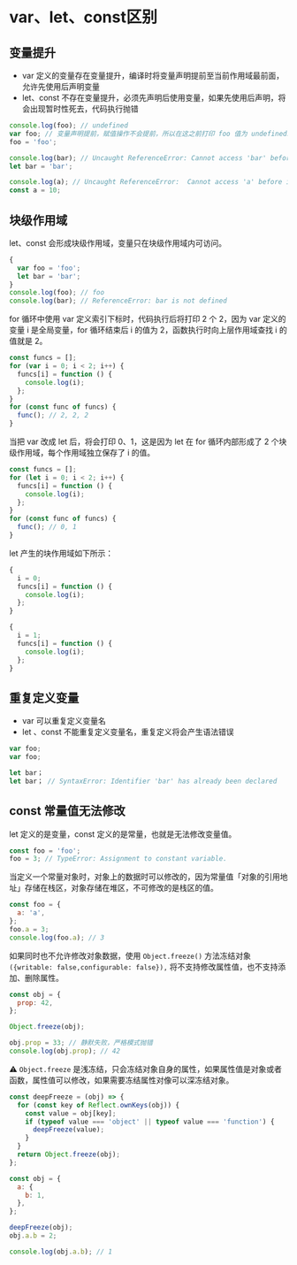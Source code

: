 # var、let、const区别

## 变量提升

* var 定义的变量存在变量提升，编译时将变量声明提前至当前作用域最前面，允许先使用后声明变量
* let、const 不存在变量提升，必须先声明后使用变量，如果先使用后声明，将会出现暂时性死去，代码执行抛错

```javascript
console.log(foo); // undefined
var foo; // 变量声明提前，赋值操作不会提前，所以在这之前打印 foo 值为 undefineds
foo = 'foo';

console.log(bar); // Uncaught ReferenceError: Cannot access 'bar' before initialization"
let bar = 'bar';

console.log(a); // Uncaught ReferenceError:  Cannot access 'a' before initialization"
const a = 10;
```

## 块级作用域

let、const 会形成块级作用域，变量只在块级作用域内可访问。

```javascript
{
  var foo = 'foo';
  let bar = 'bar';
}
console.log(foo); // foo
console.log(bar); // ReferenceError: bar is not defined
```

for 循环中使用 var 定义索引下标时，代码执行后将打印 2 个 2，因为 var 定义的变量 i 是全局变量，for 循环结束后 i 的值为 2，函数执行时向上层作用域查找 i 的值就是 2。

```javascript
const funcs = [];
for (var i = 0; i < 2; i++) {
  funcs[i] = function () {
    console.log(i);
  };
}
for (const func of funcs) {
  func(); // 2, 2, 2
}
```

当把 var 改成 let 后，将会打印 0、1，这是因为 let 在 for 循环内部形成了 2  个块级作用域，每个作用域独立保存了 i 的值。

```javascript
const funcs = [];
for (let i = 0; i < 2; i++) {
  funcs[i] = function () {
    console.log(i);
  };
}
for (const func of funcs) {
  func(); // 0, 1
}
```

let 产生的块作用域如下所示：

```javascript
{
  i = 0;
  funcs[i] = function () {
    console.log(i);
  };
}

{
  i = 1;
  funcs[i] = function () {
    console.log(i);
  };
}
```

## 重复定义变量

* var 可以重复定义变量名
* let 、const 不能重复定义变量名，重复定义将会产生语法错误

```javascript
var foo;
var foo;

let bar；
let bar； // SyntaxError: Identifier 'bar' has already been declared
```

## const 常量值无法修改

let 定义的是变量，const 定义的是常量，也就是无法修改变量值。

```javascript
const foo = 'foo';
foo = 3; // TypeError: Assignment to constant variable.
```

当定义一个常量对象时，对象上的数据时可以修改的，因为常量值「对象的引用地址」存储在栈区，对象存储在堆区，不可修改的是栈区的值。

```javascript
const foo = {
  a: 'a',
};
foo.a = 3;
console.log(foo.a); // 3
```

如果同时也不允许修改对象数据，使用 `Object.freeze()` 方法冻结对象`({writable: false,configurable: false}),` 将不支持修改属性值，也不支持添加、删除属性。

```javascript
const obj = {
  prop: 42,
};

Object.freeze(obj);

obj.prop = 33; // 静默失败，严格模式抛错
console.log(obj.prop); // 42
```

:warning: `Object.freeze` 是浅冻结，只会冻结对象自身的属性，如果属性值是对象或者函数，属性值可以修改，如果需要冻结属性对像可以深冻结对象。

```javascript
const deepFreeze = (obj) => {
  for (const key of Reflect.ownKeys(obj)) {
    const value = obj[key];
    if (typeof value === 'object' || typeof value === 'function') {
      deepFreeze(value);
    }
  }
  return Object.freeze(obj);
};

const obj = {
  a: {
    b: 1,
  },
};

deepFreeze(obj);
obj.a.b = 2;

console.log(obj.a.b); // 1
```
